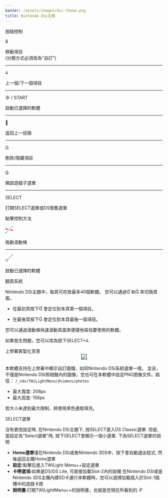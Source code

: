 ```yaml
---
banner: /assets/images/dsi-theme.png
title: Nintendo DSi主題
---
```


<div id="button-controls" class="section-title">按鈕控制</div>
<div class="section-body">
    <div class="button-action-group">
        <p class="button-action button">&#xE079;</p>
        <p class="button-action-text">移動項目<br>(分類方式必須改為"自訂")</p>
    </div>
    <hr>
    <div class="button-action-group">
        <p class="button-action button">&#xE07E;</p>
        <p class="button-action-text">上一個/下一個項目</p>
    </div>
    <hr>
    <div class="button-action-group">
        <p class="button-action"><span class="button">&#xE000; /</span> START</p>
        <p class="button-action-text">啟動已選擇的軟體</p>
    </div>
    <hr>
    <div class="button-action-group">
        <p class="button-action button">&#xE001;</p>
        <p class="button-action-text">返回上一目錄</p>
    </div>
    <hr>
    <div class="button-action-group">
        <p class="button-action button">&#xE002;</p>
        <p class="button-action-text">刪除/隱藏項目</p>
    </div>
    <hr>
    <div class="button-action-group">
        <p class="button-action button">&#xE003;</p>
        <p class="button-action-text">開啟遊戲子選單</p>
    </div>
    <hr>
    <div class="button-action-group">
        <p class="button-action">SELECT</p>
        <p class="button-action-text">打開SELECT選單或DS懷舊選單</p>
    </div>
</div>

<div id="touch-controls" class="section-title">點擊控制方法</div>
<div class="section-body">
    <div class="button-action-group">
        <p class="button-action"><img src="/assets/images/left-right.png"></p>
        <p class="button-action-text">拖動滾動條</p>
    </div>
    <hr>
    <div class="button-action-group">
        <p class="button-action"><img src="/assets/images/tap.png"></p>
        <p class="button-action-text">啟動已選擇的軟體</p>
    </div>
    <!-- <hr>
    <div>
        <p>
            If the Sort Method is set to "Custom", you can drag the icon up to move it.
        </p>
    </div> -->
</div>

<div id="page-system" class="section-title">翻頁系統</div>
<div class="section-body">
    <p>
        Nintendo DSi主題中，每頁可存放最多40個軟體。 您可以通過&#xE004; 和&#xE005; 來切換頁面。
    </p>
    <ul>
        <li><p>在最初頁按下&#xE004; 會定位到本頁第一個項目。</p></li>
        <li><p>在最後頁按下&#xE005; 會定位到本頁最後一個項目。</p></li>
    </ul>
    <p>
        您可以通過滾動條快速滾動頁面來便捷地尋找要使用的軟體。
    </p>
    <p>
        如果發生問題，您可以改為按下SELECT+&#xE07E;.
    </p>
</div>

<div id="custom-top-screen-image" class="section-title">上熒幕客製化背景</div>
<div class="section-body">
    <div style="text-align: center;"><img style="border-color: black; border-width: 1px; border-style: dashed;" src="https://raw.githubusercontent.com/DS-Homebrew/TWiLightMenu/master/romsel_dsimenutheme/nitrofiles/languages/{{ page.collection }}/photo_default.png"></div>
    <p>本軟體支持在上熒幕中顯示自訂圖檔，如同Nintendo DSi系統選單一樣。 並且，不僅是Nintendo DSi照相館內的圖像，您也可在本軟體中設定PNG图像文件。路徑：
 <code class="language-plaintext wrap">/_nds/TWiLightMenu/dsimenu/photos</code></p>
    <ul>
        <li>最大寬度: 208px</li>
        <li>最大高度: 156px</li>
    </ul>
    <p>若大小未達到最大限制，將使用黑色邊框填充。</p>
</div>

<div id="select-menu" class="section-title">SELECT選單</div>
<div class="section-body">
    <p>
        沒有更改設定時, 在Nintendo DSi主題下, 按SELECT進入DS Classic選單. 但是, 當設定為"Select選單"時, 按下SELECT會顯示一個小選單. 下為SELECT選單的說明
    </p>
    <ul>
        <li><strong>Home選單</strong>僅在Nintendo DSi或者NIntendo 3DS中，按下會自動退出程式, 然後返回主機Home選單</li>
        <li><strong>設定:</strong>點擊后進入TWiLight Menu++設定選單</li>
        <li><strong>卡帶選項:</strong>如果是DS/DS Lite, 可直接加載Slot-2內的設備 在Nintendo DSi或是Nintendo 3DS主機內建SD卡運行本軟體時，您可以選擇加載插入於Slot-1插槽中的遊戲卡匣</li>
        <li><strong>說明書</strong>:打開TWiLightMenu++的說明書，也就是您現在所看到的 :P</li>
    </ul>
</div>
